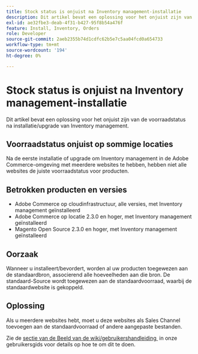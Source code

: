 ```yaml
---
title: Stock status is onjuist na Inventory management-installatie
description: Dit artikel bevat een oplossing voor het onjuist zijn van de voorraadstatus na installatie/upgrade van Inventory management.
exl-id: ae32fbe3-deab-4f31-b427-95f8b54a476f
feature: Install, Inventory, Orders
role: Developer
source-git-commit: 2aeb2355b74d1cdfc62b5e7c5aa04fcd0a654733
workflow-type: tm+mt
source-wordcount: '194'
ht-degree: 0%

---
```


# Stock status is onjuist na Inventory management-installatie

Dit artikel bevat een oplossing voor het onjuist zijn van de voorraadstatus na installatie/upgrade van Inventory management.

## Voorraadstatus onjuist op sommige locaties

Na de eerste installatie of upgrade om Inventory management in de Adobe Commerce-omgeving met meerdere websites te hebben, hebben niet alle websites de juiste voorraadstatus voor producten.

## Betrokken producten en versies

* Adobe Commerce op cloudinfrastructuur, alle versies, met Inventory management geïnstalleerd
* Adobe Commerce op locatie 2.3.0 en hoger, met Inventory management geïnstalleerd
* Magento Open Source 2.3.0 en hoger, met Inventory management geïnstalleerd

## Oorzaak

Wanneer u installeert/bevordert, worden al uw producten toegewezen aan de standaardbron, associerend alle hoeveelheden aan die bron. De standaard-Source wordt toegewezen aan de standaardvoorraad, waarbij de standaardwebsite is gekoppeld.

## Oplossing

Als u meerdere websites hebt, moet u deze websites als Sales Channel toevoegen aan de standaardvoorraad of andere aangepaste bestanden.

Zie de [&#x200B; sectie van de Beeld van de wiki/gebruikershandleiding &#x200B;](https://experienceleague.adobe.com/nl/docs/commerce-admin/inventory/stocks/stocks-manage) in onze gebruikersgids voor details op hoe te om dit te doen.
